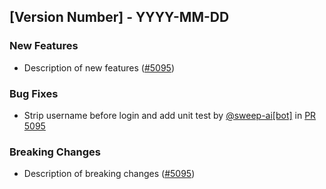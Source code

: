 ## [Version Number] - YYYY-MM-DD

### New Features

- Description of new features ([#5095](https://github.com/gradio-app/gradio/pull/5095))

### Bug Fixes

- Strip username before login and add unit test by [@sweep-ai[bot]](https://github.com/sweep-ai[bot]) in [PR 5095](https://github.com/gradio-app/gradio/pull/5095)

### Breaking Changes

- Description of breaking changes ([#5095](https://github.com/gradio-app/gradio/pull/5095))
